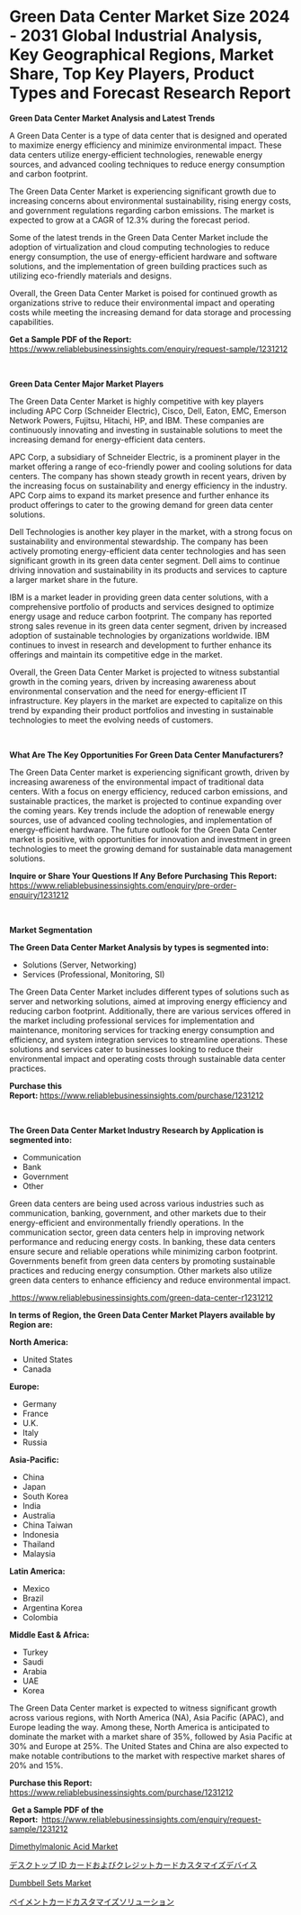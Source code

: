 <p><h1>Green Data Center Market Size 2024 - 2031 Global Industrial Analysis, Key Geographical Regions, Market Share, Top Key Players, Product Types and Forecast Research Report</h1></p><p><strong>Green Data Center Market Analysis and Latest Trends</strong></p>
<p><p>A Green Data Center is a type of data center that is designed and operated to maximize energy efficiency and minimize environmental impact. These data centers utilize energy-efficient technologies, renewable energy sources, and advanced cooling techniques to reduce energy consumption and carbon footprint.</p><p>The Green Data Center Market is experiencing significant growth due to increasing concerns about environmental sustainability, rising energy costs, and government regulations regarding carbon emissions. The market is expected to grow at a CAGR of 12.3% during the forecast period.</p><p>Some of the latest trends in the Green Data Center Market include the adoption of virtualization and cloud computing technologies to reduce energy consumption, the use of energy-efficient hardware and software solutions, and the implementation of green building practices such as utilizing eco-friendly materials and designs.</p><p>Overall, the Green Data Center Market is poised for continued growth as organizations strive to reduce their environmental impact and operating costs while meeting the increasing demand for data storage and processing capabilities.</p></p>
<p><strong>Get a Sample PDF of the Report:&nbsp;</strong> <a href="https://www.reliablebusinessinsights.com/enquiry/request-sample/1231212">https://www.reliablebusinessinsights.com/enquiry/request-sample/1231212</a></p>
<p>&nbsp;</p>
<p><strong>Green Data Center Major Market Players</strong></p>
<p><p>The Green Data Center Market is highly competitive with key players including APC Corp (Schneider Electric), Cisco, Dell, Eaton, EMC, Emerson Network Powers, Fujitsu, Hitachi, HP, and IBM. These companies are continuously innovating and investing in sustainable solutions to meet the increasing demand for energy-efficient data centers.</p><p>APC Corp, a subsidiary of Schneider Electric, is a prominent player in the market offering a range of eco-friendly power and cooling solutions for data centers. The company has shown steady growth in recent years, driven by the increasing focus on sustainability and energy efficiency in the industry. APC Corp aims to expand its market presence and further enhance its product offerings to cater to the growing demand for green data center solutions.</p><p>Dell Technologies is another key player in the market, with a strong focus on sustainability and environmental stewardship. The company has been actively promoting energy-efficient data center technologies and has seen significant growth in its green data center segment. Dell aims to continue driving innovation and sustainability in its products and services to capture a larger market share in the future.</p><p>IBM is a market leader in providing green data center solutions, with a comprehensive portfolio of products and services designed to optimize energy usage and reduce carbon footprint. The company has reported strong sales revenue in its green data center segment, driven by increased adoption of sustainable technologies by organizations worldwide. IBM continues to invest in research and development to further enhance its offerings and maintain its competitive edge in the market.</p><p>Overall, the Green Data Center Market is projected to witness substantial growth in the coming years, driven by increasing awareness about environmental conservation and the need for energy-efficient IT infrastructure. Key players in the market are expected to capitalize on this trend by expanding their product portfolios and investing in sustainable technologies to meet the evolving needs of customers.</p></p>
<p>&nbsp;</p>
<p><strong>What Are The Key Opportunities For Green Data Center Manufacturers?</strong></p>
<p><p>The Green Data Center market is experiencing significant growth, driven by increasing awareness of the environmental impact of traditional data centers. With a focus on energy efficiency, reduced carbon emissions, and sustainable practices, the market is projected to continue expanding over the coming years. Key trends include the adoption of renewable energy sources, use of advanced cooling technologies, and implementation of energy-efficient hardware. The future outlook for the Green Data Center market is positive, with opportunities for innovation and investment in green technologies to meet the growing demand for sustainable data management solutions.</p></p>
<p><strong>Inquire or Share Your Questions If Any Before Purchasing This Report:</strong> <a href="https://www.reliablebusinessinsights.com/enquiry/pre-order-enquiry/1231212">https://www.reliablebusinessinsights.com/enquiry/pre-order-enquiry/1231212</a></p>
<p>&nbsp;</p>
<p><strong>Market Segmentation</strong></p>
<p><strong>The Green Data Center Market Analysis by types is segmented into:</strong></p>
<p><ul><li>Solutions (Server, Networking)</li><li>Services (Professional, Monitoring, SI)</li></ul></p>
<p><p>The Green Data Center Market includes different types of solutions such as server and networking solutions, aimed at improving energy efficiency and reducing carbon footprint. Additionally, there are various services offered in the market including professional services for implementation and maintenance, monitoring services for tracking energy consumption and efficiency, and system integration services to streamline operations. These solutions and services cater to businesses looking to reduce their environmental impact and operating costs through sustainable data center practices.</p></p>
<p><strong>Purchase this Report:&nbsp;</strong><a href="https://www.reliablebusinessinsights.com/purchase/1231212">https://www.reliablebusinessinsights.com/purchase/1231212</a></p>
<p>&nbsp;</p>
<p><strong>The Green Data Center Market Industry Research by Application is segmented into:</strong></p>
<p><ul><li>Communication</li><li>Bank</li><li>Government</li><li>Other</li></ul></p>
<p><p>Green data centers are being used across various industries such as communication, banking, government, and other markets due to their energy-efficient and environmentally friendly operations. In the communication sector, green data centers help in improving network performance and reducing energy costs. In banking, these data centers ensure secure and reliable operations while minimizing carbon footprint. Governments benefit from green data centers by promoting sustainable practices and reducing energy consumption. Other markets also utilize green data centers to enhance efficiency and reduce environmental impact.</p></p>
<p><a href="https://www.reliablebusinessinsights.com/green-data-center-r1231212">&nbsp;https://www.reliablebusinessinsights.com/green-data-center-r1231212</a></p>
<p><strong>In terms of Region, the Green Data Center Market Players available by Region are:</strong></p>
<p>
    <p> <strong> North America: </strong>
        <ul>
            <li>United States</li>
            <li>Canada</li>
        </ul>
        </p> 
    <p> <strong> Europe: </strong>
        <ul>
            <li>Germany</li>
            <li>France</li>
            <li>U.K.</li>
            <li>Italy</li>
            <li>Russia</li>
        </ul>
        </p> 
    <p> <strong> Asia-Pacific: </strong>
        <ul>
            <li>China</li>
            <li>Japan</li>
            <li>South Korea</li>
            <li>India</li>
            <li>Australia</li>
            <li>China Taiwan</li>
            <li>Indonesia</li>
            <li>Thailand</li>
            <li>Malaysia</li>
        </ul>
        </p> 
    <p> <strong> Latin America: </strong>
        <ul>
            <li>Mexico</li>
            <li>Brazil</li>
            <li>Argentina Korea</li>
            <li>Colombia</li>
        </ul>
        </p> 
    <p> <strong> Middle East & Africa: </strong>
        <ul>
            <li>Turkey</li>
            <li>Saudi</li>
            <li>Arabia</li>
            <li>UAE</li>
            <li>Korea</li>
        </ul>
    </p>
    </p>
<p><p>The Green Data Center market is expected to witness significant growth across various regions, with North America (NA), Asia Pacific (APAC), and Europe leading the way. Among these, North America is anticipated to dominate the market with a market share of 35%, followed by Asia Pacific at 30% and Europe at 25%. The United States and China are also expected to make notable contributions to the market with respective market shares of 20% and 15%.</p></p>
<p><strong>Purchase this Report: </strong><a href="https://www.reliablebusinessinsights.com/purchase/1231212">https://www.reliablebusinessinsights.com/purchase/1231212</a></p>
<p>&nbsp;<strong>Get a Sample PDF of the Report:&nbsp;&nbsp;</strong><a href="https://www.reliablebusinessinsights.com/enquiry/request-sample/1231212">https://www.reliablebusinessinsights.com/enquiry/request-sample/1231212</a></p>
<p><strong></strong></p>
<p><p><a href="https://github.com/lbird53714/Market-Research-Report-List-5/blob/main/dimethylmalonic-acid-market.md">Dimethylmalonic Acid Market</a></p><p><a href="https://github.com/SantosDicki04/Market-Research-Report-List-2/blob/main/9481507181700.md">デスクトップ ID カードおよびクレジットカードカスタマイズデバイス</a></p><p><a href="https://github.com/dringals/Market-Research-Report-List-5/blob/main/dumbbell-sets-market.md">Dumbbell Sets Market</a></p><p><a href="https://github.com/alyle7648/Market-Research-Report-List-2/blob/main/1912248181701.md">ペイメントカードカスタマイズソリューション</a></p></p>